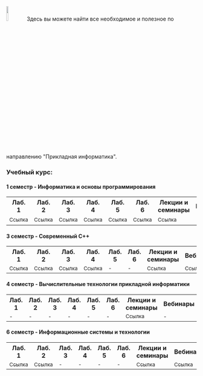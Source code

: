<img src="https://habrastorage.org/webt/-_/he/gm/-_hegmubirdrb0d42suciiuubmo.png" width="10%" height="10%" alt="">
Здесь вы можете найти все необходимое и полезное по направлению "Прикладная информатика". <br>

### Учебный курс:

#### **1 семестр** - Информатика и основы программирования

<table>
  <tr>
    <th>Лаб. 1</th>
    <th>Лаб. 2</th>
    <th>Лаб. 3</th>
    <th>Лаб. 4</th>
    <th>Лаб. 5</th>
    <th>Лаб. 6</th>
    <th>Лекции и семинары</th>
    <th>Вебинары</th>
    <th>Вопросы</th>
  </tr>
  <tr>
    <td><a href="https://github.com/stankin/uits-labs/tree/master/semester-1/lab1"><sub>Ссылка</sub></a></td>
    <td><a href="https://github.com/stankin/uits-labs/tree/master/semester-1/lab2"><sub>Ссылка</sub></a></td>
    <td><a href="https://github.com/stankin/uits-labs/tree/master/semester-1/lab3"><sub>Ссылка</sub></a></td>
    <td><a href="https://github.com/stankin/uits-labs/tree/master/semester-1/lab4"><sub>Ссылка</sub></a></td>
    <td><a href="https://github.com/stankin/uits-labs/tree/master/semester-1/lab5"><sub>Ссылка</sub></a></td>
    <td><a href="https://github.com/stankin/uits-labs/tree/master/semester-1/lab6"><sub>Ссылка</sub></a></td>
    <td><a href="https://github.com/stankin/uits-labs/tree/master/semester-1/seminars"><sub>Ссылка</sub></a></td>
    <td>-</td>
    <td><a href="https://github.com/stankin/uits-labs/tree/master/semester-1/questions.md"><sub>Ссылка</sub></a></td>
  </tr>
</table>


#### **3 семестр** - Современный С++

<table>
  <tr>
    <th>Лаб. 1</th>
    <th>Лаб. 2</th>
    <th>Лаб. 3</th>
    <th>Лаб. 4</th>
    <th>Лаб. 5</th>
    <th>Лаб. 6</th>
    <th>Лекции и семинары</th>
    <th>Вебинары</th>
    <th>Вопросы</th>
  </tr>
  <tr>
    <td><a href="https://github.com/stankin/uits-labs/tree/master/semester-3/lab1"><sub>Ссылка</sub></a></td>
    <td><a href="https://github.com/stankin/uits-labs/tree/master/semester-3/lab2"><sub>Ссылка</sub></a></td>
    <td><a href="https://github.com/stankin/uits-labs/tree/master/semester-3/lab3"><sub>Ссылка</sub></a></td>
    <td><a href="https://github.com/stankin/uits-labs/tree/master/semester-3/lab4"><sub>Ссылка</sub></a></td>
    <td><sub>-</sub></td>
    <td><sub>-</sub></td>
    <td><a href="https://github.com/stankin/uits-labs/tree/master/semester-3/seminars"><sub>Ссылка</sub></a></td>
    <td><a href="https://github.com/stankin/uits-labs/tree/master/semester-3/seminars/webinar.md"><sub>Ссылка</sub></a></td>
    <td><a href="https://github.com/stankin/uits-labs/tree/master/semester-3/questions.md"><sub>Ссылка</sub></a></td>
  </tr>
</table>


#### **4 семестр** - Вычислительные технологии прикладной информатики

<table>
  <tr>
    <th>Лаб. 1</th>
    <th>Лаб. 2</th>
    <th>Лаб. 3</th>
    <th>Лаб. 4</th>
    <th>Лаб. 5</th>
    <th>Лаб. 6</th>
    <th>Лекции и семинары</th>
    <th>Вебинары</th>
    <th>Вопросы</th>
  </tr>
  <tr>
    <td><sub>-</sub></td>
    <td><sub>-</sub></td>
    <td><sub>-</sub></td>
    <td><sub>-</sub></td>
    <td><sub>-</sub></td>
    <td><sub>-</sub></td>
    <td><a href="https://github.com/stankin/uits-labs/tree/master/semester-4"><sub>Ссылка</sub></a></td>
    <td><sub>-</sub></td>
    <td><sub>-</sub></td>
  </tr>
</table>

#### **6 семестр** - Информационные системы и технологии

<table>
  <tr>
    <th>Лаб. 1</th>
    <th>Лаб. 2</th>
    <th>Лаб. 3</th>
    <th>Лаб. 4</th>
    <th>Лаб. 5</th>
    <th>Лаб. 6</th>
    <th>Лекции и семинары</th>
    <th>Вебинары</th>
    <th>Вопросы</th>
  </tr>
  <tr>
    <td><a href="https://github.com/stankin/uits-labs/blob/master/semester-6/README.md#n1"><sub>Ссылка</sub></a></td>
    <td><a href="https://github.com/stankin/uits-labs/blob/master/semester-6/README.md#n2"><sub>Ссылка</sub></a></td>
    <td><sub>-</sub></td>
    <td><sub>-</sub></td>
    <td><sub>-</sub></td>
    <td><sub>-</sub></td>
    <td><a href="https://github.com/stankin/uits-labs/tree/master/semester-4"><sub>Ссылка</sub></a></td>
    <td><a href="https://github.com/stankin/uits-labs/blob/master/semester-6/webinar.md"><sub>Ссылка</sub></a></td>
    <td><a href="https://github.com/stankin/uits-labs/blob/master/semester-6/questions.md"><sub>Ссылка</sub></a></td>
  </tr>
</table>


